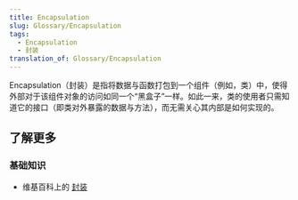 ```yaml
---
title: Encapsulation
slug: Glossary/Encapsulation
tags:
  - Encapsulation
  - 封装
translation_of: Glossary/Encapsulation
---
```

Encapsulation（封装）是指将数据与函数打包到一个组件（例如，类）中，使得外部对于该组件对象的访问如同一个“黑盒子”一样。如此一来，类的使用者只需知道它的接口（即类对外暴露的数据与方法），而无需关心其内部是如何实现的。

## 了解更多

### 基础知识

- 维基百科上的 [封装](<https://zh.m.wikipedia.org/zh-hans/封裝_(物件導向程式設計)>)
